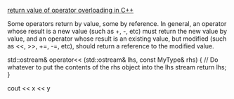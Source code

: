 [return value of operator overloading in C++](https://stackoverflow.com/questions/2337213/return-value-of-operator-overloading-in-c)

 

Some operators return by value, some by reference. In general, an operator whose result is a new value (such as +, -, etc) must return the new value by value, and an operator whose result is an existing value, but modified (such as <<, >>, +=, -=, etc), should return a reference to the modified value.

 

std::ostream& operator<< (std::ostream& lhs, const MyType& rhs)
 {
  // Do whatever to put the contents of the rhs object into the lhs stream
  return lhs;
 }

cout << x << y